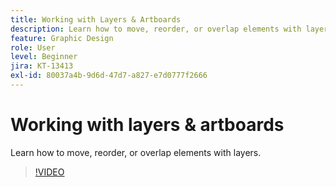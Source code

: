 ```yaml
---
title: Working with Layers & Artboards
description: Learn how to move, reorder, or overlap elements with layers
feature: Graphic Design
role: User
level: Beginner
jira: KT-13413
exl-id: 80037a4b-9d6d-47d7-a827-e7d0777f2666
---
```

# Working with layers & artboards

Learn how to move, reorder, or overlap elements with layers.

>[!VIDEO](https://video.tv.adobe.com/v/3420214?quality=12&learn=on&hidetitle=true)
